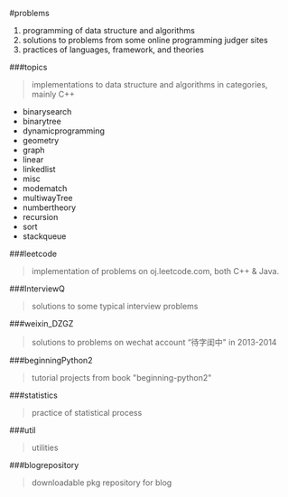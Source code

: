 #problems

 1. programming of data structure and algorithms
 2. solutions to problems from some online programming judger sites
 3. practices of languages, framework, and theories

###topics
 > implementations to data structure and algorithms in categories, mainly C++
 
 - binarysearch
 - binarytree
 - dynamicprogramming
 - geometry
 - graph
 - linear
 - linkedlist
 - misc
 - modematch
 - multiwayTree
 - numbertheory
 - recursion
 - sort
 - stackqueue
 
###leetcode
 > implementation of problems on oj.leetcode.com, both C++ & Java.

###InterviewQ
 > solutions to some typical interview problems
 
###weixin_DZGZ
 > solutions to problems on wechat account “待字闺中" in 2013-2014

###beginningPython2
 > tutorial projects from book "beginning-python2"

###statistics
 > practice of statistical process

###util
 > utilities 
 
###blogrepository
 > downloadable pkg repository for blog
